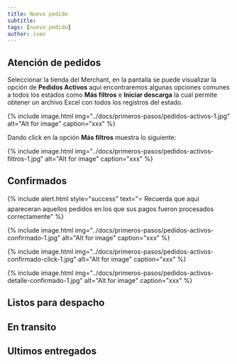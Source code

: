 ```yaml
---
title: Nuevo pedido
subtitle: 
tags: [nuevo_pedido]
author: ivan
---
```


## Atención de pedidos
Seleccionar la tienda del Merchant, en la pantalla se puede visualizar la opción de **Pedidos Activos** aqui encontraremos algunas opciones comunes a todos los estados como **Más filtros** e **Iniciar descarga** la cual permite obtener un archivo Excel con todos los registros del estado.

{% include image.html img="../docs/primeros-pasos/pedidos-activos-1.jpg" alt="Alt for image" caption="xxx" %}

Dando click en la opción **Más filtros** muestra lo siguiente:

{% include image.html img="../docs/primeros-pasos/pedidos-activos-filtros-1.jpg" alt="Alt for image" caption="xxx" %}


## Confirmados

{% include alert.html style="success" text="⭐ Recuerda que aqui apareceran aquellos pedidos en los que sus pagos fueron procesados correctamente" %}

{% include image.html img="../docs/primeros-pasos/pedidos-activos-confirmado-1.jpg" alt="Alt for image" caption="xxx" %}


{% include image.html img="../docs/primeros-pasos/pedidos-activos-confirmado-click-1.jpg" alt="Alt for image" caption="xxx" %}


{% include image.html img="../docs/primeros-pasos/pedidos-activos-detalle-confirmado-1.jpg" alt="Alt for image" caption="xxx" %}



## Listos para despacho

## En transito

## Ultimos entregados